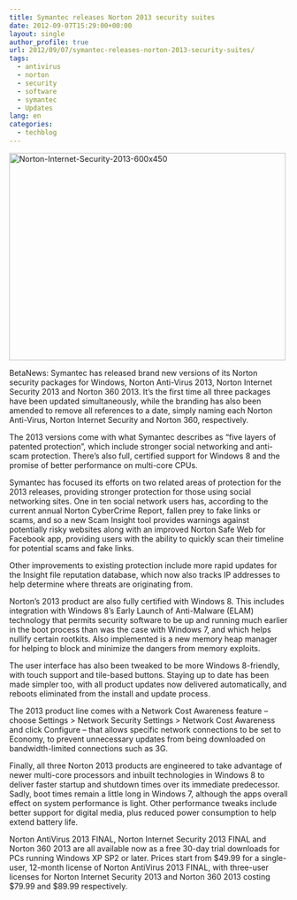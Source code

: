```yaml
---
title: Symantec releases Norton 2013 security suites
date: 2012-09-07T15:29:00+00:00
layout: single
author_profile: true
url: 2012/09/07/symantec-releases-norton-2013-security-suites/
tags:
  - antivirus
  - norton
  - security
  - software
  - symantec
  - Updates
lang: en
categories: 
  - techblog
---
```

<a href="http://lh5.ggpht.com/-_Ue0jCvK8cQ/UEoLsNDKH8I/AAAAAAAAHWQ/OlK97LYx0hc/s1600-h/Norton-Internet-Security-2013-600x450%25255B3%25255D.jpg" target="_blank"><img title="Norton-Internet-Security-2013-600x450" border="0" alt="Norton-Internet-Security-2013-600x450" src="http://lh4.ggpht.com/-iKQi8DkF5gI/UEoLyXGoNaI/AAAAAAAAHWY/B570Q2NlJRY/Norton-Internet-Security-2013-600x450_thumb%25255B1%25255D.jpg?imgmax=800" width="500" height="375" /></a> 

BetaNews: Symantec has released brand new versions of its Norton security packages for Windows, Norton Anti-Virus 2013, Norton Internet Security 2013 and Norton 360 2013. It’s the first time all three packages have been updated simultaneously, while the branding has also been amended to remove all references to a date, simply naming each Norton Anti-Virus, Norton Internet Security and Norton 360, respectively. 

The 2013 versions come with what Symantec describes as “five layers of patented protection”, which include stronger social networking and anti-scam protection. There’s also full, certified support for Windows 8 and the promise of better performance on multi-core CPUs. 

Symantec has focused its efforts on two related areas of protection for the 2013 releases, providing stronger protection for those using social networking sites. One in ten social network users has, according to the current annual Norton CyberCrime Report, fallen prey to fake links or scams, and so a new Scam Insight tool provides warnings against potentially risky websites along with an improved Norton Safe Web for Facebook app, providing users with the ability to quickly scan their timeline for potential scams and fake links. 

Other improvements to existing protection include more rapid updates for the Insight file reputation database, which now also tracks IP addresses to help determine where threats are originating from. 

Norton’s 2013 product are also fully certified with Windows 8. This includes integration with Windows 8’s Early Launch of Anti-Malware (ELAM) technology that permits security software to be up and running much earlier in the boot process than was the case with Windows 7, and which helps nullify certain rootkits. Also implemented is a new memory heap manager for helping to block and minimize the dangers from memory exploits. 

The user interface has also been tweaked to be more Windows 8-friendly, with touch support and tile-based buttons. Staying up to date has been made simpler too, with all product updates now delivered automatically, and reboots eliminated from the install and update process. 

The 2013 product line comes with a Network Cost Awareness feature – choose Settings > Network Security Settings > Network Cost Awareness  and click Configure – that allows specific network connections to be set to Economy, to prevent unnecessary updates from being downloaded on bandwidth-limited connections such as 3G. 

Finally, all three Norton 2013 products are engineered to take advantage of newer multi-core processors and inbuilt technologies in Windows 8 to deliver faster startup and shutdown times over its immediate predecessor. Sadly, boot times remain a little long in Windows 7, although the apps overall effect on system performance is light. Other performance tweaks include better support for digital media, plus reduced power consumption to help extend battery life. 

Norton AntiVirus 2013 FINAL, Norton Internet Security 2013 FINAL and Norton 360 2013 are all available now as a free 30-day trial downloads for PCs running Windows XP SP2 or later. Prices start from $49.99 for a single-user, 12-month license of Norton AntiVirus 2013 FINAL, with three-user licenses for Norton Internet Security 2013 and Norton 360 2013 costing $79.99 and $89.99 respectively.